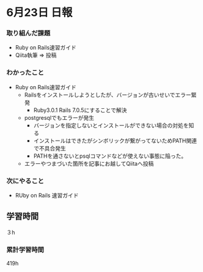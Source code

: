 #  6月23日 日報
###  取り組んだ課題
* Ruby on Rails速習ガイド
* Qiita執筆 => 投稿

### わかったこと
* Ruby on Rails速習ガイド
  * Railsをインストールしようとしたが、バージョンが古いせいでエラー緊発
    * Ruby3.0.1 Rails 7.0.5にすることで解決
  * postgresqlでもエラーが発生
    * バージョンを指定しないとインストールができない場合の対処を知る
    * インストールはできたがシンボリックが繋がってないためPATH関連で不具合発生
    * PATHを通さないとpsqlコマンドなどが使えない事態に陥った。
  * エラーやつまづいた箇所を記事にお越してQiitaへ投稿

### 次にやること
* RUby on Rails 速習ガイド

##  学習時間

３h

###  累計学習時間

419h
